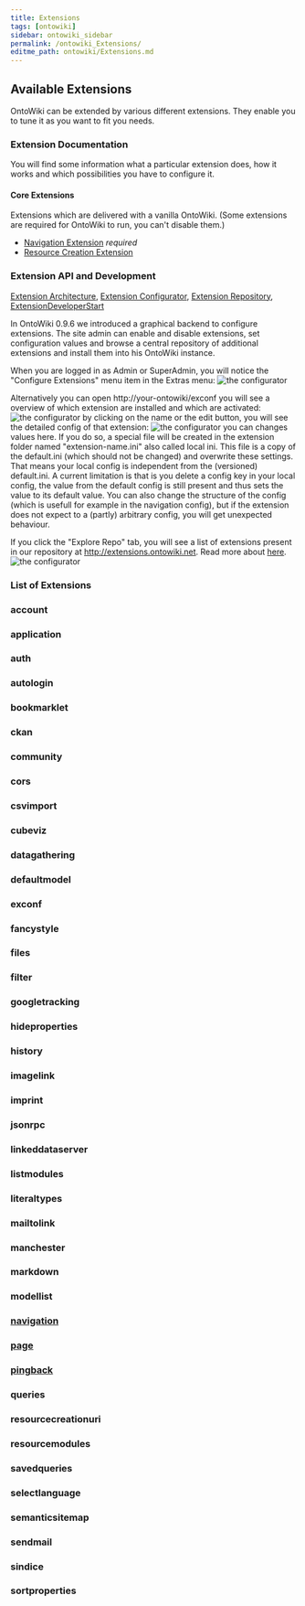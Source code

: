 ```yaml
---
title: Extensions
tags: [ontowiki]
sidebar: ontowiki_sidebar
permalink: /ontowiki_Extensions/
editme_path: ontowiki/Extensions.md
---
```

## Available Extensions

OntoWiki can be extended by various different extensions. They enable you to tune it as you want to fit you needs.

### Extension Documentation
You will find some information what a particular extension does, how it works and which possibilities you have to configure it.

#### Core Extensions
Extensions which are delivered with a vanilla OntoWiki. (Some extensions are required for OntoWiki to run, you can't disable them.)

* [Navigation Extension](http://docs.ontowiki.net/ontowiki_Navigation-Extension/) _required_
* [Resource Creation Extension](http://docs.ontowiki.net/ontowiki_Resource-Creation-Extension/)

### Extension API and Development
[Extension Architecture](http://docs.ontowiki.net/ontowiki_Extension-Architecture/),
[Extension Configurator](http://docs.ontowiki.net/ontowiki_Extension-Configurator/),
[Extension Repository](http://docs.ontowiki.net/ontowiki_Extension-Repository/),
[ExtensionDeveloperStart](http://docs.ontowiki.net/ontowiki_Extensions-Developer)

In OntoWiki 0.9.6 we introduced a graphical backend to configure extensions. The site admin can enable and disable extensions, set configuration values and browse a central repository of additional extensions and install them into his OntoWiki instance.

When you are logged in as Admin or SuperAdmin, you will notice the "Configure Extensions" menu item in the Extras menu:
![the configurator](https://github.com/AKSW/OntoWiki/wiki/images/exconf-open.png)

Alternatively you can open http://your-ontowiki/exconf
you will see a overview of which extension are installed and which are activated:
![the configurator](https://github.com/AKSW/OntoWiki/wiki/images/exconf-list.png)
by clicking on the name or the edit button, you will see the detailed config of that extension:
![the configurator](https://github.com/AKSW/OntoWiki/wiki/images/exconf-configure.png)
you can changes values here. If you do so, a special file will be created in the extension folder named "extension-name.ini" also called local ini. This file is a copy of the default.ini (which should not be changed) and overwrite these settings. That means your local config is independent from the (versioned) default.ini. A current limitation is that is you delete a config key in your local config, the value from the default config is still present and thus sets the value to its default value. You can also change the structure of the config (which is usefull for example in the navigation config), but if the extension does not expect to a (partly) arbitrary config, you will get unexpected behaviour.

If you click the "Explore Repo" tab, you will see a list of extensions present in our repository at http://extensions.ontowiki.net. Read more about [here](Extension-Repository).
![the configurator](https://github.com/AKSW/OntoWiki/wiki/images/exconf-explore.png)

### List of Extensions
<!-- TODO: get documentation from submodules with a script -->

### account

### application

### auth

### autologin

### bookmarklet

### ckan

### community

### cors

### csvimport

### cubeviz

### datagathering

### defaultmodel

### exconf

### fancystyle

### files

### filter

### googletracking

### hideproperties

### history

### imagelink

### imprint

### jsonrpc

### linkeddataserver

### listmodules

### literaltypes

### mailtolink

### manchester

### markdown

### modellist

### [navigation](http://docs.ontowiki.net/ontowiki_Navigation-Extension/)

### [page](http://docs.ontowiki.net/ontowiki_Page-extension/)

### [pingback](http://docs.ontowiki.net/ontowiki_SemanticPingback/)

### queries

### resourcecreationuri

### resourcemodules

### savedqueries

### selectlanguage

### semanticsitemap

### sendmail

### sindice

### sortproperties
